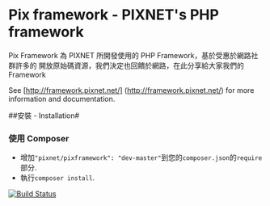 Pix framework - PIXNET's PHP framework
========================================

Pix Framework 為 PIXNET 所開發使用的 PHP Framework，基於受惠於網路社群許多的
開放原始碼資源，我們決定也回饋於網路，在此分享給大家我們的 Framework

See [http://framework.pixnet.net/] (http://framework.pixnet.net/) for more information and documentation.

##安裝 - Installation#
### 使用 Composer ###
- 增加`"pixnet/pixframework": "dev-master"`到您的`composer.json`的`require`部分.
- 執行`composer install`.

[![Build Status](https://secure.travis-ci.org/pixnet/pixframework.png?branch=master)](http://travis-ci.org/pixnet/pixframework)
